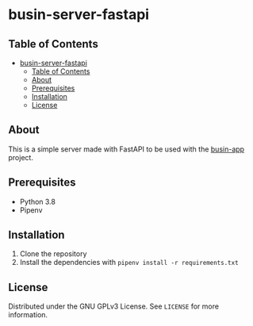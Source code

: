 # busin-server-fastapi

## Table of Contents

- [busin-server-fastapi](#busin-server-fastapi)
  - [Table of Contents](#table-of-contents)
  - [About](#about)
  - [Prerequisites](#prerequisites)
  - [Installation](#installation)
  - [License](#license)

## About

This is a simple server made with FastAPI to be used with the [busin-app](https://github.com/omar-chaar/busin-app) project.

## Prerequisites

- Python 3.8
- Pipenv

## Installation

1. Clone the repository
2. Install the dependencies with `pipenv install -r requirements.txt`

## License

Distributed under the GNU GPLv3 License. See `LICENSE` for more information.
